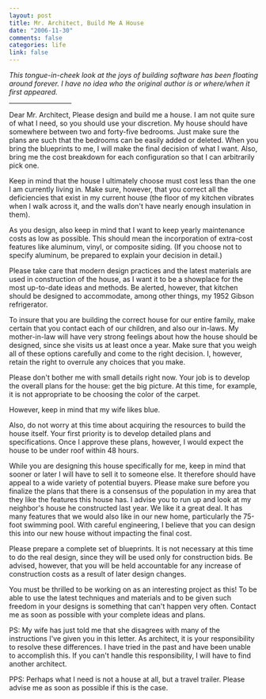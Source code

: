 ```yaml
--- 
layout: post
title: Mr. Architect, Build Me A House
date: "2006-11-30"
comments: false
categories: life
link: false
---
```

<em>This tongue-in-cheek look at the joys of building software has been floating around forever. I have no idea who the original author is or where/when it first appeared.</em>

<hr width="25%" />Dear Mr. Architect,
Please design and build me a house. I am not quite sure of what I need, so you should use your discretion. My house should have somewhere between two and forty-five bedrooms. Just make sure the plans are such that the bedrooms can be easily added or deleted. When you bring the blueprints to me, I will make the final decision of what I want. Also, bring me the cost breakdown for each configuration so that I can arbitrarily pick one.

Keep in mind that the house I ultimately choose must cost less than the one I am currently living in. Make sure, however, that you correct all the deficiencies that exist in my current house (the floor of my kitchen vibrates when I walk across it, and the walls don't have nearly enough insulation in them).

As you design, also keep in mind that I want to keep yearly maintenance costs as low as possible. This should mean the incorporation of extra-cost features like aluminum, vinyl, or composite siding. (If you choose not to specify  aluminum, be prepared to explain your decision in detail.)

Please take care that modern design practices and the latest materials are used in construction of the house, as I want it to be a showplace for the most up-to-date ideas and methods. Be alerted, however, that kitchen should be designed to accommodate, among other things, my 1952 Gibson refrigerator.

To insure that you are building the correct house for our entire family, make certain that you contact each of our children, and also our in-laws. My mother-in-law will have very strong feelings about how the house should be designed, since she visits us at least once a year. Make sure that you weigh all of these options carefully and come to the right decision. I, however, retain the right to overrule any choices that you make.

Please don't bother me with small details right now. Your job is to develop the overall plans for the house: get the big picture. At this time, for example, it is not appropriate to be choosing the color of the carpet.

However, keep in mind that my wife likes blue.

Also, do not worry at this time about acquiring the resources to build the house itself. Your first priority is to develop detailed plans and specifications. Once I approve these plans, however, I would expect the house to be under roof within 48 hours.

While you are designing this house specifically for me, keep in mind that sooner or later I will have to sell it to someone else. It therefore should have appeal to a wide variety of potential buyers. Please make sure before you finalize the plans that there is a consensus of the population in my area that they like the features this house has. I advise you to run up and look at my neighbor's house
he constructed last year. We like it a great deal. It has many features that we would also like in our new home, particularly the 75-foot swimming pool. With careful engineering, I believe that you can design this into our new house without impacting the final cost.

Please prepare a complete set of blueprints. It is not necessary at this time to do the real design, since they will be used only for construction bids. Be advised, however, that you will be held accountable for any increase of construction costs as a result of later design changes.

You must be thrilled to be working on as an interesting project as this! To be able to use the latest techniques and materials and to be given such freedom in your designs is something that can't happen very often. Contact me as soon as possible with your complete ideas and plans.

PS: My wife has just told me that she disagrees with many of the instructions I've given you in this letter. As architect, it is your responsibility to resolve these differences. I have tried in the past and have been unable to accomplish this. If you can't handle this responsibility, I will have to find another architect.

PPS: Perhaps what I need is not a house at all, but a travel trailer. Please advise me as soon as possible if this is the case.
